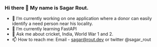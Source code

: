 ### Hi there 👋 My name is Sagar Rout.

- 🔭 I’m currently working on one application where a donor can easily identify a need person near his locality.
- 🌱 I’m currently learning FastAPI
- 💬 Ask me about cricket, India, World War 1 and 2.
- 📫 How to reach me: Email - sagar@rout.dev or twitter @sagar_rout
